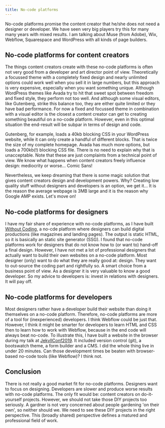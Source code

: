 ```yaml
---
title: No-code platforms
---
```


No-code platforms promise the content creator that he/she does not need a designer or developer. We have seen very big players try this for many many years with mixed results. I am talking about Muse (from Adobe), Wix, Webflow, Squarespace and WordPress with all kinds of page builders.

## No-code platforms for content creators

The things content creators create with these no-code platforms is often not very good from a developer and art director point of view. Theoretically a focussed theme with a completely fixed design and nearly unlimited options could work well when you sell it in large numbers, but this approach is very expensive, especially when you want something unique. Although WordPress themes like Avada try to hit that sweet spot between freedom and fixed style, they perform not too well. And although some visual editors, like Gutenberg, strike this balance too, they are either quite limited or they have bad performance. For now a fixed and focussed theme in combination with a visual editor is the closest a content creator can get to creating something beautiful on a no-code platform. However, even in this optimal situation the end-result will be subpar in terms of design and code.

Gutenberg, for example, loads a 40kb blocking CSS in your WordPress website, while it can only create a handful of different blocks. That is twice the size of my complete homepage. Avada has much more options, but loads a 700kb(!) blocking CSS file. There is no need to explain why that is unacceptable. Note that these are just complaints from a technical point of view. We know what happens when content creators freely influence design: mediocrity or worse... Comic Sans!

Nevertheless, we keep dreaming that there is some magic solution that gives content creators design and development powers. Why? Creating low quality stuff without designers and developers is an option, we get it... It is the reason the average webpage is 3MB large and it is the reason why Google AMP exists. Let's move on!

## No-code platforms for designers

I have my fair share of experience with no-code platforms, as I have built [Without Coding](https://withoutcoding.com/), a no-cde platform where designers can build digital productions (like magazines and landing pages). The output is static HTML, so it is basically an static site generator (SSG). I found that no-code platforms work for designers that do not know how to (or want to) hand-off a final design. However, I have not met a lot of professional designers that actually want to build their own websites on a no-code platform. Most designer (only) want to do what they are really good at: design. They want to out-source the coding part and rightfully so. A smart choice from a business point of view. As a designer it is very valuable to know a good developer. So my advice to developers is: invest in relations with designers. It will pay off. 

## No-code platforms for developers

Most designers rather have a developer build their website than doing it themselves on a no-code platform. Therefore, no-code platforms are more of a tool for (inexperienced) developers. I think Webflow could be just that. However, I think it might be smarter for developers to learn HTML and CSS then to learn how to work with Webflow, because in the end code will always beat no-code. To illustrate this, I have built a website in the browser during my talk at [JekyllConf2019](https://jekyllconf.com/). It included version control (git), a bootswatch theme, a form builder and a CMS. I did the whole thing live in under 20 minutes. Can those development times be beaten with browser-based no-code tools (like Webflow)? I think not.

## Conclusion

There is not really a good market fit for no-code platforms. Designers want to focus on designing. Developers are slower and produce worse results with no-code platforms. The only fit would be: content creators on do-it-yourself projects. However, we should not take those DIY projects too seriously. A gardner is not very concerned about people gardening 'on their own', so neither should we. We need to see these DIY projects in the right perspective. This (broadly shared) perspective defines a matured and professional field of work.